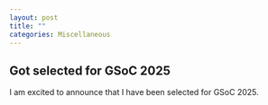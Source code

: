 ```yaml
---
layout: post
title: ""
categories: Miscellaneous
---
```


## Got selected for GSoC 2025

I am excited to announce that I have been selected for GSoC 2025.